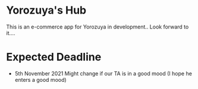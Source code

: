# Yorozuya's Hub

This is an e-commerce app for Yorozuya in development..
Look forward to it....

# Expected Deadline
* 5th November 2021 
Might change if our TA is in a good mood (I hope he enters a good mood)
